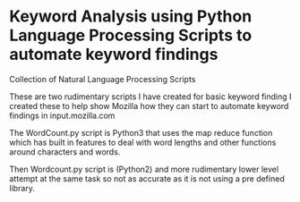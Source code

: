Keyword Analysis using Python Language Processing Scripts to automate keyword findings
===

Collection of Natural Language Processing Scripts 


These are two rudimentary scripts I have created for basic keyword finding
I created these to help show Mozilla how they can start to automate keyword findings in input.mozilla.com

The WordCount.py script is Python3 that uses the map reduce function which has built in features
to deal with word lengths and other functions around characters and words. 

Then Wordcount.py script is (Python2) and more rudimentary lower level attempt at the same task so not as accurate as it is not using a pre
defined library.
